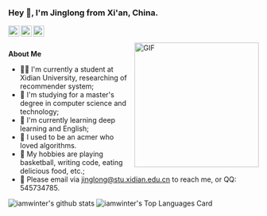 ### Hey :wave:, I'm Jinglong from Xi'an, China.

<a href="https://github.com/iamwinter">
  <img align="left" alt="iamwinter's Github" width="22px" src="https://cdn.jsdelivr.net/npm/simple-icons@v3/icons/github.svg" />
</a>
<a href="https://codeforces.com/profile/winter2121">
  <img align="left" alt="iamwinter's Codeforces" width="22px" src="https://cdn.jsdelivr.net/npm/simple-icons@v3/icons/codeforces.svg" />
</a>
<a href="https://blog.csdn.net/winter2121">
  <img align="left" alt="iamwinter's Blog" width="22px" src="https://cdn.jsdelivr.net/npm/simple-icons@v3/icons/codio.svg" />
</a>

<br />
<br />

<img align="right" alt="GIF" width="250px" src="https://i.pinimg.com/originals/e4/26/70/e426702edf874b181aced1e2fa5c6cde.gif" />

**About Me**

- 👨‍💻 I'm currently a student at Xidian University, researching of recommender system;
- 💼 I'm studying for a master's degree in computer science and technology;
- 🌱 I'm currently learning deep learning and English;
- 📝 I used to be an acmer who loved algorithms.
- 🤔 My hobbies are playing basketball, writing code, eating delicious food, etc.;
- 💬 Please email via jinglong@stu.xidian.edu.cn to reach me, or QQ: 545734785.

![iamwinter's github stats](https://github-readme-stats.vercel.app/api?username=iamwinter&show_icons=true&hide_border=true)
![iamwinter's Top Languages Card](https://github-readme-stats.vercel.app/api/top-langs/?username=iamwinter&langs_count=8&hide=Jupyter%20Notebook&hide_border=true&exclude_repo&layout=compact&custom_title=Most%20Used%20Languages%20(Top%208))
